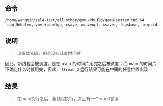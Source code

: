 ## 命令

```bash
/home/wangmin/sel4-test/all-other/qemu/xbuild/qemu-system-x86_64   
-cpu Nehalem,-vme,+pdpe1gb,-xsave,-xsaveopt,-xsavec,-fsgsbase,-invpcid,+syscall,+lm,enforce -nographic -serial mon:stdio -m size=3G  -kernel images/kernel-x86_64-pc99 -initrd images/sel4test-driver-image-x86_64-pc99
```

## 说明

 > 设置优先级，但是没有让度时间片
 
 因此，新线程会被调度，是在 main 的时间片用完之后被调度；而 main 的时间片不确定什么时候用完，因此， `thread_2` 运行结果可能在中间的任意位置出现


## 结果

   > 在main执行之后，新线程执行，并且有一个 vm 0错误


